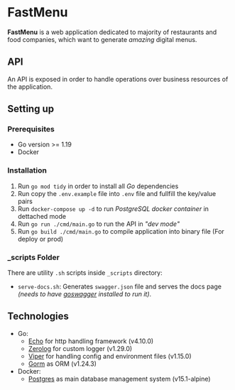 # FastMenu

**FastMenu** is a web application dedicated to majority of restaurants and food
companies, which want to generate _amazing_ digital menus.

## API

An API is exposed in order to handle operations over business resources of the
application.

## Setting up

### Prerequisites

- Go version >= 1.19
- Docker

### Installation

1. Run `go mod tidy` in order to install all _Go_ dependencies
2. Run copy the `.env.example` file into `.env` file and fullfill the key/value
   pairs
3. Run `docker-compose up -d` to run _PostgreSQL docker container_ in dettached
   mode
4. Run `go run ./cmd/main.go` to run the API in _"dev mode"_
5. Run `go build ./cmd/main.go` to compile application into binary file (For
   deploy or prod)

### _scripts Folder

There are utility `.sh` scripts inside `_scripts` directory:

- `serve-docs.sh`: Generates `swagger.json` file and serves the docs page
  _(needs to have [goswagger](https://goswagger.io/) installed to run it)_.

## Technologies

- Go:
  - [Echo](https://echo.labstack.com/) for http handling framework (v4.10.0)
  - [Zerolog](https://pkg.go.dev/github.com/rs/zerolog) for custom logger
    (v1.29.0)
  - [Viper](https://github.com/spf13/viper) for handling config and environment
    files (v1.15.0)
  - [Gorm](https://gorm.io/) as ORM (v1.24.3)
- Docker:
  - [Postgres](https://hub.docker.com/layers/library/postgres/15.1-alpine/images/sha256-69bd7cc493f84c970cf0af442dbf1ed15315b63c3a1cd2f8556dc9e98004a11f?context=explore)
    as main database management system (v15.1-alpine)
